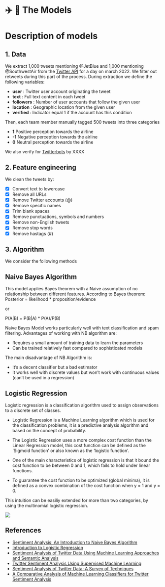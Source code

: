 # :airplane: :seat: The Models 

# Description of models

## 1. Data

We extract 1,000 tweets mentioning @JetBlue and 1,000 mentioning @SouthwestAir from the [Twitter API](https://developer.twitter.com/en) for a day on march 2022.  We filter out retweets during this part of the process.
During extraction we define the following variables: 

* **user** : Twitter user account originating the tweet
* **text** :  Full text content in each tweet
* **followers** :  Number of user accounts that follow the given user
* **location** :  Geographic location from the given user
* **verified** :  Indicator equal 1 if the account has this condition

Then, each team member manually tagged 500 tweets into three categories

* **1** Positive perception towards the airline
* **-1** Negative perception towards the airline
* **0** Neutral perception towards the airline


We also verify for [Twitterbots](https://es.wikipedia.org/wiki/Twitterbot) by XXXX

## 2. Feature engineering

We clean the tweets by:

- [x] Convert text to lowercase
- [x] Remove all URLs
- [x] Remove Twitter accounts (@)
- [x] Remove specific names
- [x] Trim blank spaces
- [x] Remove punctuations, symbols and numbers
- [x] Remove non-English tweets
- [x] Remove stop words
- [x] Remove hastags (#)

## 3. Algorithm

We consider the following methods


## Naive Bayes Algorithm

This model applies Bayes theorem with a Naive assumption of no relationship between different features. According to Bayes theorem:
Posterior = likelihood * proposition/evidence 

or 

P(A|B) = P(B|A) * P(A)/P(B)

Naive Bayes Model works particularly well with text classification and spam filtering. Advantages of working with NB algorithm are:

* Requires a small amount of training data to learn the parameters
* Can be trained relatively fast compared to sophisticated models

The main disadvantage of NB Algorithm is:

* It’s a decent classifier but a bad estimator
* It works well with discrete values but won’t work with continuous values (can’t be used in a regression)


## Logistic Regression

Logistic regression is a classification algorithm used to assign observations to a discrete set of classes.

* Logistic Regression is a Machine Learning algorithm which is used for the classification problems, it is a predictive analysis algorithm and based on the concept of probability. 

* The Logistic Regression uses a more complex cost function than the Linear Regression model, this cost function can be defined as the ‘Sigmoid function’ or also known as the ‘logistic function’.

* One of the main characteristics of logistic regression is that it bound the cost function to be between 0 and 1, which fails to hold under linear functions. 

* To guarantee the cost function to be optimized (global minima), it is defined as a convex combination of the cost function when y = 1 and y = 0. 

This intuition can be easiliy extended for more than two categories, by using the multinomial logistic regression. 

<img src="../image/ZOnIK.png">




## References

- [Sentiment Analysis: An Introduction to Naive Bayes Algorithm](https://towardsdatascience.com/sentiment-analysis-introduction-to-naive-bayes-algorithm-96831d77ac91)
- [Introduction to Logistic Regression](https://towardsdatascience.com/introduction-to-logistic-regression-66248243c148)
- [Sentiment Analysis of Twitter Data Using Machine Learning Approaches and Semantic Analysis](file:///C:/Users/valsc/Downloads/16_Sentimentanalysisoftwitterdatausingmachinelearningapproachesandsemanticanalysis.pdf)
- [Twitter Sentiment Analysis Using Supervised Machine Learning](file:///C:/Users/valsc/Downloads/Twitter_Sentiment_Ana_e.Proofing_Springer_NikhilYadav%20(1).pdf)
- [Sentiment Analysis of Twitter Data: A Survey of Techniques](https://arxiv.org/ftp/arxiv/papers/1601/1601.06971.pdf)
- [A Comparative Analysis of Machine Learning Classifiers for Twitter Sentiment Analysis](https://rcs.cic.ipn.mx/2016_110/A%20Comparative%20Analysis%20of%20Machine%20Learning%20Classifiers%20for%20Twitter%20Sentiment%20Analysis.pdf)
